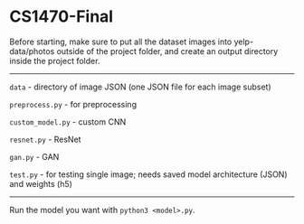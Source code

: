 # CS1470-Final

Before starting, make sure to put all the dataset images into yelp-data/photos outside of the project folder,
and create an output directory inside the project folder.

----------------

`data` - directory of image JSON (one JSON file for each image subset)

`preprocess.py` - for preprocessing

`custom_model.py` - custom CNN

`resnet.py` - ResNet

`gan.py` - GAN

`test.py` - for testing single image; needs saved model architecture (JSON) and weights (h5)

----------------

Run the model you want with `python3 <model>.py`.
